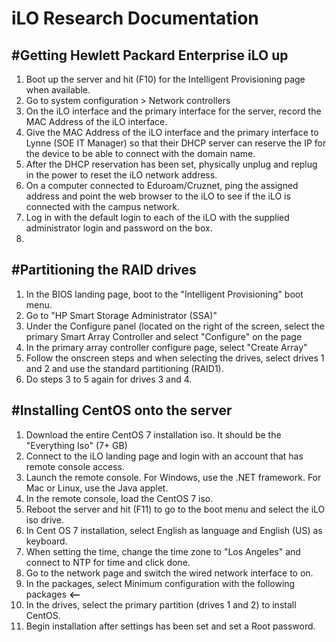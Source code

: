 # iLO Research Documentation
#Getting Hewlett Packard Enterprise iLO up
--
1. Boot up the server and hit (F10) for the Intelligent Provisioning page when available. 
1. Go to system configuration > Network controllers
1. On the iLO interface and the primary interface for the server, record the MAC Address of the iLO interface.
1. Give the MAC Address of the iLO interface and the primary interface to Lynne (SOE IT Manager) so that their DHCP server can reserve the IP for the device to be able to connect with the domain name. 
1. After the DHCP reservation has been set, physically unplug and replug in the power to reset the iLO network address. 
1. On a computer connected to Eduroam/Cruznet, ping the assigned address and point the web browser to the iLO to see if the iLO is connected with the campus network. 
1. Log in with the default login to each of the iLO with the supplied administrator login and password on the box. 
1. 

#Partitioning the RAID drives
--
1. In the BIOS landing page, boot to the "Intelligent Provisioning" boot menu. 
1. Go to "HP Smart Storage Administrator (SSA)"
1. Under the Configure panel (located on the right of the screen, select the primary Smart Array Controller and select "Configure" on the page
1. In the primary array controller configure page, select "Create Array"
1. Follow the onscreen steps and when selecting the drives, select drives 1 and 2 and use the standard partitioning (RAID1). 
1. Do steps 3 to 5 again for drives 3 and 4. 



#Installing CentOS onto the server
--
1. Download the entire CentOS 7 installation iso. It should be the "Everything Iso" (7+ GB)
1. Connect to the iLO landing page and login with an account that has remote console access.
1. Launch the remote console. For Windows, use the .NET framework. For Mac or Linux, use the Java applet. 
1. In the remote console, load the CentOS 7 iso.
1. Reboot the server and hit (F11) to go to the boot menu and select the iLO iso drive.
1. In Cent OS 7 installation, select English as language and English (US) as keyboard. 
1. When setting the time, change the time zone to "Los Angeles" and connect to NTP for time and click done. 
1. Go to the network page and switch the wired network interface to on. 
1. In the packages, select Minimum configuration with the following packages **<--**
1. In the drives, select the primary partition (drives 1 and 2) to install CentOS.
1. Begin installation after settings has been set and set a Root password. 
